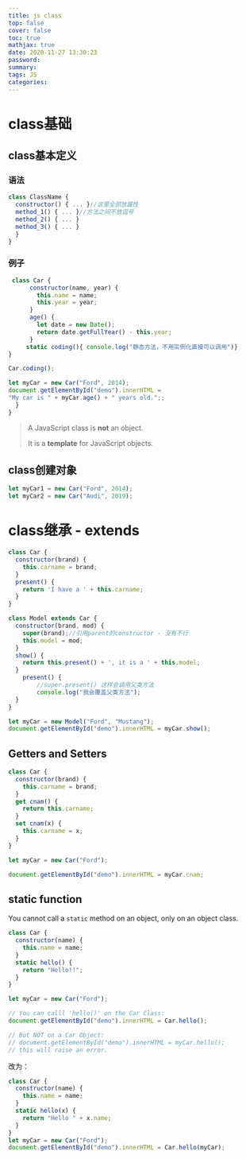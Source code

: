 ```yaml
---
title: js class
top: false
cover: false
toc: true
mathjax: true
date: 2020-11-27 13:30:23
password:
summary:
tags: JS
categories:
---
```


# class基础

## class基本定义

### 语法

```js
class ClassName {
  constructor() { ... }//这里全部放属性
  method_1() { ... }//方法之间不放逗号
  method_2() { ... }
  method_3() { ... }
  }
}
```

### 例子

```js
 class Car {
      constructor(name, year) {
        this.name = name;
        this.year = year;
      }
      age() {
        let date = new Date();
        return date.getFullYear() - this.year;
      }
     static coding(){ console.log("静态方法，不用实例化直接可以调用")}
}

Car.coding();

let myCar = new Car("Ford", 2014);
document.getElementById("demo").innerHTML =
"My car is " + myCar.age() + " years old.";;
  }
}
```

> A JavaScript class is **not** an object.
>
> It is a **template** for JavaScript objects.

## class创建对象

```js
let myCar1 = new Car("Ford", 2014);
let myCar2 = new Car("Audi", 2019);
```

# class继承 - extends

```js
class Car {
  constructor(brand) {
    this.carname = brand;
  }
  present() {
    return 'I have a ' + this.carname;
  }
}

class Model extends Car {
  constructor(brand, mod) {
    super(brand);//引用parent的constructor - 没有不行
    this.model = mod;
  }
  show() {
    return this.present() + ', it is a ' + this.model;
  }
    present() {
        //super.present() 这样会调用父类方法
    	console.log("我会覆盖父类方法");
  }
}

let myCar = new Model("Ford", "Mustang");
document.getElementById("demo").innerHTML = myCar.show();
```

## Getters and Setters

```js
class Car {
  constructor(brand) {
    this.carname = brand;
  }
  get cnam() {
    return this.carname;
  }
  set cnam(x) {
    this.carname = x;
  }
}

let myCar = new Car("Ford");

document.getElementById("demo").innerHTML = myCar.cnam;
```

## static function

You cannot call a `static` method on an object, only on an object class.

```js
class Car {
  constructor(name) {
    this.name = name;
  }
  static hello() {
    return "Hello!!";
  }
}

let myCar = new Car("Ford");

// You can calll 'hello()' on the Car Class:
document.getElementById("demo").innerHTML = Car.hello();

// But NOT on a Car Object:
// document.getElementById("demo").innerHTML = myCar.hello();
// this will raise an error.
```

改为：

```js
class Car {
  constructor(name) {
    this.name = name;
  }
  static hello(x) {
    return "Hello " + x.name;
  }
}
let myCar = new Car("Ford");
document.getElementById("demo").innerHTML = Car.hello(myCar);
```

